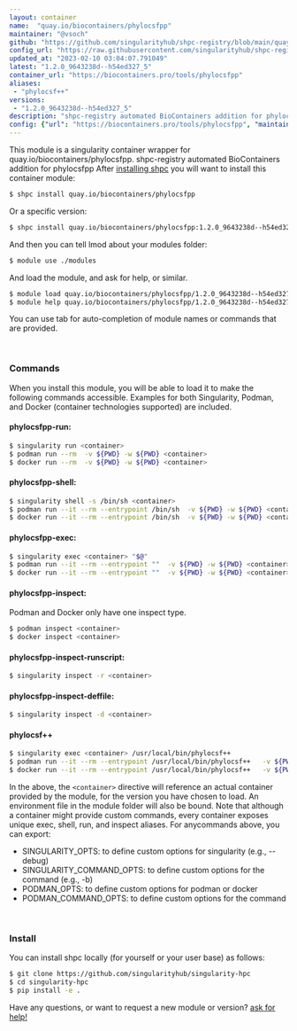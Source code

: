 ```yaml
---
layout: container
name:  "quay.io/biocontainers/phylocsfpp"
maintainer: "@vsoch"
github: "https://github.com/singularityhub/shpc-registry/blob/main/quay.io/biocontainers/phylocsfpp/container.yaml"
config_url: "https://raw.githubusercontent.com/singularityhub/shpc-registry/main/quay.io/biocontainers/phylocsfpp/container.yaml"
updated_at: "2023-02-10 03:04:07.791049"
latest: "1.2.0_9643238d--h54ed327_5"
container_url: "https://biocontainers.pro/tools/phylocsfpp"
aliases:
 - "phylocsf++"
versions:
 - "1.2.0_9643238d--h54ed327_5"
description: "shpc-registry automated BioContainers addition for phylocsfpp"
config: {"url": "https://biocontainers.pro/tools/phylocsfpp", "maintainer": "@vsoch", "description": "shpc-registry automated BioContainers addition for phylocsfpp", "latest": {"1.2.0_9643238d--h54ed327_5": "sha256:487185b710260ed70141d67f804375985114a58e66b93316df6015b5f8e2db45"}, "tags": {"1.2.0_9643238d--h54ed327_5": "sha256:487185b710260ed70141d67f804375985114a58e66b93316df6015b5f8e2db45"}, "docker": "quay.io/biocontainers/phylocsfpp", "aliases": {"phylocsf++": "/usr/local/bin/phylocsf++"}}
---
```


This module is a singularity container wrapper for quay.io/biocontainers/phylocsfpp.
shpc-registry automated BioContainers addition for phylocsfpp
After [installing shpc](#install) you will want to install this container module:


```bash
$ shpc install quay.io/biocontainers/phylocsfpp
```

Or a specific version:

```bash
$ shpc install quay.io/biocontainers/phylocsfpp:1.2.0_9643238d--h54ed327_5
```

And then you can tell lmod about your modules folder:

```bash
$ module use ./modules
```

And load the module, and ask for help, or similar.

```bash
$ module load quay.io/biocontainers/phylocsfpp/1.2.0_9643238d--h54ed327_5
$ module help quay.io/biocontainers/phylocsfpp/1.2.0_9643238d--h54ed327_5
```

You can use tab for auto-completion of module names or commands that are provided.

<br>

### Commands

When you install this module, you will be able to load it to make the following commands accessible.
Examples for both Singularity, Podman, and Docker (container technologies supported) are included.

#### phylocsfpp-run:

```bash
$ singularity run <container>
$ podman run --rm  -v ${PWD} -w ${PWD} <container>
$ docker run --rm  -v ${PWD} -w ${PWD} <container>
```

#### phylocsfpp-shell:

```bash
$ singularity shell -s /bin/sh <container>
$ podman run --it --rm --entrypoint /bin/sh  -v ${PWD} -w ${PWD} <container>
$ docker run --it --rm --entrypoint /bin/sh  -v ${PWD} -w ${PWD} <container>
```

#### phylocsfpp-exec:

```bash
$ singularity exec <container> "$@"
$ podman run --it --rm --entrypoint ""  -v ${PWD} -w ${PWD} <container> "$@"
$ docker run --it --rm --entrypoint ""  -v ${PWD} -w ${PWD} <container> "$@"
```

#### phylocsfpp-inspect:

Podman and Docker only have one inspect type.

```bash
$ podman inspect <container>
$ docker inspect <container>
```

#### phylocsfpp-inspect-runscript:

```bash
$ singularity inspect -r <container>
```

#### phylocsfpp-inspect-deffile:

```bash
$ singularity inspect -d <container>
```


#### phylocsf++

```bash
$ singularity exec <container> /usr/local/bin/phylocsf++
$ podman run --it --rm --entrypoint /usr/local/bin/phylocsf++   -v ${PWD} -w ${PWD} <container> -c " $@"
$ docker run --it --rm --entrypoint /usr/local/bin/phylocsf++   -v ${PWD} -w ${PWD} <container> -c " $@"
```



In the above, the `<container>` directive will reference an actual container provided
by the module, for the version you have chosen to load. An environment file in the
module folder will also be bound. Note that although a container
might provide custom commands, every container exposes unique exec, shell, run, and
inspect aliases. For anycommands above, you can export:

 - SINGULARITY_OPTS: to define custom options for singularity (e.g., --debug)
 - SINGULARITY_COMMAND_OPTS: to define custom options for the command (e.g., -b)
 - PODMAN_OPTS: to define custom options for podman or docker
 - PODMAN_COMMAND_OPTS: to define custom options for the command

<br>

### Install

You can install shpc locally (for yourself or your user base) as follows:

```bash
$ git clone https://github.com/singularityhub/singularity-hpc
$ cd singularity-hpc
$ pip install -e .
```

Have any questions, or want to request a new module or version? [ask for help!](https://github.com/singularityhub/singularity-hpc/issues)